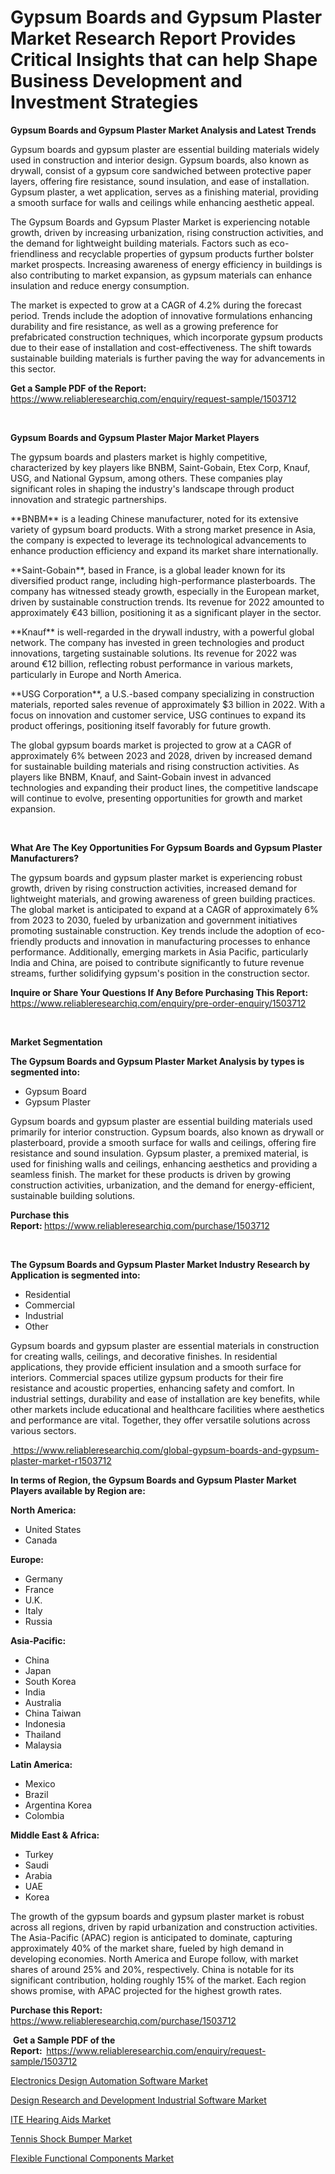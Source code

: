 <p><h1>Gypsum Boards and Gypsum Plaster Market Research Report Provides Critical Insights that can help Shape Business Development and Investment Strategies</h1></p><p><strong>Gypsum Boards and Gypsum Plaster Market Analysis and Latest Trends</strong></p>
<p><p>Gypsum boards and gypsum plaster are essential building materials widely used in construction and interior design. Gypsum boards, also known as drywall, consist of a gypsum core sandwiched between protective paper layers, offering fire resistance, sound insulation, and ease of installation. Gypsum plaster, a wet application, serves as a finishing material, providing a smooth surface for walls and ceilings while enhancing aesthetic appeal.</p><p>The Gypsum Boards and Gypsum Plaster Market is experiencing notable growth, driven by increasing urbanization, rising construction activities, and the demand for lightweight building materials. Factors such as eco-friendliness and recyclable properties of gypsum products further bolster market prospects. Increasing awareness of energy efficiency in buildings is also contributing to market expansion, as gypsum materials can enhance insulation and reduce energy consumption. </p><p>The market is expected to grow at a CAGR of 4.2% during the forecast period. Trends include the adoption of innovative formulations enhancing durability and fire resistance, as well as a growing preference for prefabricated construction techniques, which incorporate gypsum products due to their ease of installation and cost-effectiveness. The shift towards sustainable building materials is further paving the way for advancements in this sector.</p></p>
<p><strong>Get a Sample PDF of the Report:&nbsp;</strong> <a href="https://www.reliableresearchiq.com/enquiry/request-sample/1503712?utm_campaign=973&utm_medium=2&utm_source=Github&utm_content=ia&utm_term=08122024&utm_id=gypsum-boards-and-gypsum-plaster">https://www.reliableresearchiq.com/enquiry/request-sample/1503712</a></p>
<p>&nbsp;</p>
<p><strong>Gypsum Boards and Gypsum Plaster Major Market Players</strong></p>
<p><p>The gypsum boards and plasters market is highly competitive, characterized by key players like BNBM, Saint-Gobain, Etex Corp, Knauf, USG, and National Gypsum, among others. These companies play significant roles in shaping the industry's landscape through product innovation and strategic partnerships.</p><p>**BNBM** is a leading Chinese manufacturer, noted for its extensive variety of gypsum board products. With a strong market presence in Asia, the company is expected to leverage its technological advancements to enhance production efficiency and expand its market share internationally.</p><p>**Saint-Gobain**, based in France, is a global leader known for its diversified product range, including high-performance plasterboards. The company has witnessed steady growth, especially in the European market, driven by sustainable construction trends. Its revenue for 2022 amounted to approximately €43 billion, positioning it as a significant player in the sector.</p><p>**Knauf** is well-regarded in the drywall industry, with a powerful global network. The company has invested in green technologies and product innovations, targeting sustainable solutions. Its revenue for 2022 was around €12 billion, reflecting robust performance in various markets, particularly in Europe and North America.</p><p>**USG Corporation**, a U.S.-based company specializing in construction materials, reported sales revenue of approximately $3 billion in 2022. With a focus on innovation and customer service, USG continues to expand its product offerings, positioning itself favorably for future growth.</p><p>The global gypsum boards market is projected to grow at a CAGR of approximately 6% between 2023 and 2028, driven by increased demand for sustainable building materials and rising construction activities. As players like BNBM, Knauf, and Saint-Gobain invest in advanced technologies and expanding their product lines, the competitive landscape will continue to evolve, presenting opportunities for growth and market expansion.</p></p>
<p>&nbsp;</p>
<p><strong>What Are The Key Opportunities For Gypsum Boards and Gypsum Plaster Manufacturers?</strong></p>
<p><p>The gypsum boards and gypsum plaster market is experiencing robust growth, driven by rising construction activities, increased demand for lightweight materials, and growing awareness of green building practices. The global market is anticipated to expand at a CAGR of approximately 6% from 2023 to 2030, fueled by urbanization and government initiatives promoting sustainable construction. Key trends include the adoption of eco-friendly products and innovation in manufacturing processes to enhance performance. Additionally, emerging markets in Asia Pacific, particularly India and China, are poised to contribute significantly to future revenue streams, further solidifying gypsum's position in the construction sector.</p></p>
<p><strong>Inquire or Share Your Questions If Any Before Purchasing This Report:</strong> <a href="https://www.reliableresearchiq.com/enquiry/pre-order-enquiry/1503712?utm_campaign=973&utm_medium=2&utm_source=Github&utm_content=ia&utm_term=08122024&utm_id=gypsum-boards-and-gypsum-plaster">https://www.reliableresearchiq.com/enquiry/pre-order-enquiry/1503712</a></p>
<p>&nbsp;</p>
<p><strong>Market Segmentation</strong></p>
<p><strong>The Gypsum Boards and Gypsum Plaster Market Analysis by types is segmented into:</strong></p>
<p><ul><li>Gypsum Board</li><li>Gypsum Plaster</li></ul></p>
<p><p>Gypsum boards and gypsum plaster are essential building materials used primarily for interior construction. Gypsum boards, also known as drywall or plasterboard, provide a smooth surface for walls and ceilings, offering fire resistance and sound insulation. Gypsum plaster, a premixed material, is used for finishing walls and ceilings, enhancing aesthetics and providing a seamless finish. The market for these products is driven by growing construction activities, urbanization, and the demand for energy-efficient, sustainable building solutions.</p></p>
<p><strong>Purchase this Report:&nbsp;</strong><a href="https://www.reliableresearchiq.com/purchase/1503712?utm_campaign=973&utm_medium=2&utm_source=Github&utm_content=ia&utm_term=08122024&utm_id=gypsum-boards-and-gypsum-plaster">https://www.reliableresearchiq.com/purchase/1503712</a></p>
<p>&nbsp;</p>
<p><strong>The Gypsum Boards and Gypsum Plaster Market Industry Research by Application is segmented into:</strong></p>
<p><ul><li>Residential</li><li>Commercial</li><li>Industrial</li><li>Other</li></ul></p>
<p><p>Gypsum boards and gypsum plaster are essential materials in construction for creating walls, ceilings, and decorative finishes. In residential applications, they provide efficient insulation and a smooth surface for interiors. Commercial spaces utilize gypsum products for their fire resistance and acoustic properties, enhancing safety and comfort. In industrial settings, durability and ease of installation are key benefits, while other markets include educational and healthcare facilities where aesthetics and performance are vital. Together, they offer versatile solutions across various sectors.</p></p>
<p><a href="https://www.reliableresearchiq.com/global-gypsum-boards-and-gypsum-plaster-market-r1503712?utm_campaign=973&utm_medium=2&utm_source=Github&utm_content=ia&utm_term=08122024&utm_id=gypsum-boards-and-gypsum-plaster">&nbsp;https://www.reliableresearchiq.com/global-gypsum-boards-and-gypsum-plaster-market-r1503712</a></p>
<p><strong>In terms of Region, the Gypsum Boards and Gypsum Plaster Market Players available by Region are:</strong></p>
<p>
    <p> <strong> North America: </strong>
        <ul>
            <li>United States</li>
            <li>Canada</li>
        </ul>
        </p> 
    <p> <strong> Europe: </strong>
        <ul>
            <li>Germany</li>
            <li>France</li>
            <li>U.K.</li>
            <li>Italy</li>
            <li>Russia</li>
        </ul>
        </p> 
    <p> <strong> Asia-Pacific: </strong>
        <ul>
            <li>China</li>
            <li>Japan</li>
            <li>South Korea</li>
            <li>India</li>
            <li>Australia</li>
            <li>China Taiwan</li>
            <li>Indonesia</li>
            <li>Thailand</li>
            <li>Malaysia</li>
        </ul>
        </p> 
    <p> <strong> Latin America: </strong>
        <ul>
            <li>Mexico</li>
            <li>Brazil</li>
            <li>Argentina Korea</li>
            <li>Colombia</li>
        </ul>
        </p> 
    <p> <strong> Middle East & Africa: </strong>
        <ul>
            <li>Turkey</li>
            <li>Saudi</li>
            <li>Arabia</li>
            <li>UAE</li>
            <li>Korea</li>
        </ul>
    </p>
    </p>
<p><p>The growth of the gypsum boards and gypsum plaster market is robust across all regions, driven by rapid urbanization and construction activities. The Asia-Pacific (APAC) region is anticipated to dominate, capturing approximately 40% of the market share, fueled by high demand in developing economies. North America and Europe follow, with market shares of around 25% and 20%, respectively. China is notable for its significant contribution, holding roughly 15% of the market. Each region shows promise, with APAC projected for the highest growth rates.</p></p>
<p><strong>Purchase this Report: </strong><a href="https://www.reliableresearchiq.com/purchase/1503712?utm_campaign=973&utm_medium=2&utm_source=Github&utm_content=ia&utm_term=08122024&utm_id=gypsum-boards-and-gypsum-plaster">https://www.reliableresearchiq.com/purchase/1503712</a></p>
<p>&nbsp;<strong>Get a Sample PDF of the Report:&nbsp;&nbsp;</strong><a href="https://www.reliableresearchiq.com/enquiry/request-sample/1503712?utm_campaign=973&utm_medium=2&utm_source=Github&utm_content=ia&utm_term=08122024&utm_id=gypsum-boards-and-gypsum-plaster">https://www.reliableresearchiq.com/enquiry/request-sample/1503712</a></p>
<p><strong></strong></p>
<p><p><a href="https://www.linkedin.com/pulse/compreh-proposis-fbaif?utm_campaign=973&utm_medium=2&utm_source=Github&utm_content=ia&utm_term=08122024&utm_id=gypsum-boards-and-gypsum-plaster">Electronics Design Automation Software Market</a></p><p><a href="https://www.linkedin.com/pulse/forecast-report-design-research-development-industrial-software-bs0tf?utm_campaign=973&utm_medium=2&utm_source=Github&utm_content=ia&utm_term=08122024&utm_id=gypsum-boards-and-gypsum-plaster">Design Research and Development Industrial Software Market</a></p><p><a href="https://github.com/darenph8er/Market-Research-Report-List-1/blob/main/ite-hearing-aids-market.md?utm_campaign=973&utm_medium=2&utm_source=Github&utm_content=ia&utm_term=08122024&utm_id=gypsum-boards-and-gypsum-plaster">ITE Hearing Aids Market</a></p><p><a href="https://github.com/yoshih12/Market-Research-Report-List-4/blob/main/tennis-shock-bumper-market.md?utm_campaign=973&utm_medium=2&utm_source=Github&utm_content=ia&utm_term=08122024&utm_id=gypsum-boards-and-gypsum-plaster">Tennis Shock Bumper Market</a></p><p><a href="https://www.linkedin.com/pulse/market-insights-eval-pivot-research-8hzxe?utm_campaign=973&utm_medium=2&utm_source=Github&utm_content=ia&utm_term=08122024&utm_id=gypsum-boards-and-gypsum-plaster">Flexible Functional Components Market</a></p></p>